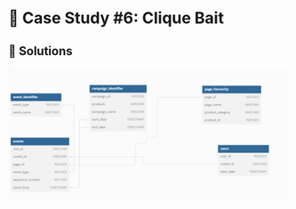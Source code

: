
#  🦐 Case Study #6: Clique Bait

## 🚀 Solutions

![App Screenshot](https://raw.githubusercontent.com/Akhand-p-singh/8-Week-SQL-Challenge/master/Case%20Study%20%236%20-%20Clique%20Bait/Solution/er6%20task.png)
